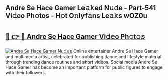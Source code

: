 ## Andre Se Hace Gamer Le𝚊𝚔ed N𝚞𝚍e - Part-541 Vi𝚍eo Ph𝚘tos - H𝚘t O𝚗lyf𝚊ns Le𝚊𝚔s wOZ0u

# <h2><a href="http://hf226gk.feru.top/?c=Andre+Se+Hace+Gamer">🔗 👉 🔴 Andre Se Hace Gamer Vi𝚍𝚎o Ph𝚘t𝚘𝚜</a></h2>

[![Andre Se Hace Gamer Nu𝚍𝚎s](https://i.imgur.com/0TWrTi3.gif)](http://hf226gk.feru.top/?c=Andre+Se+Hace+Gamer)
Online entertainer Andre Se Hace Gamer and multimedia artist, celebrated for publishing dance and lifestyle material through trending dance routines and short videos. Social media Andre Se Hace Gamer has become an important platform for public figures to engage with their followers. 
